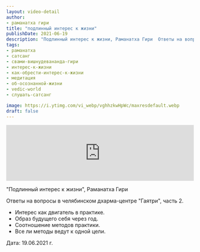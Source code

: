 ```yaml
---
layout: video-detail
author:
- раманатха гири
title: "подлинный интерес к жизни"
publishDate: 2021-06-19
description: "Подлинный интерес к жизни, Раманатха Гири  Ответы на вопросы в челябинском дхарма-центре Гаятри, часть 2. * Интерес как двигатель в практике. * Образ будущего себя через год. * Соотношение методов практики. * Все ли методы ведут к одной цели."
tags: 
- раманатха
- сатсанг
- свами-вишнудевананда-гири
- интерес-к-жизни
- как-обрести-интерес-к-жизни
- медитация
- об-осознанной-жизни
- vedic-world
- слушать-сатсанг

image: https://i.ytimg.com/vi_webp/vghhzkwHpWc/maxresdefault.webp
draft: false
---
```


<iframe width="100%" src="https://www.youtube.com/embed/vghhzkwHpWc" frameborder="0" allowfullscreen=""></iframe> 

 "Подлинный интерес к жизни", Раманатха Гири

 Ответы на вопросы в челябинском дхарма-центре "Гаятри", часть 2.

* Интерес как двигатель в практике.
* Образ будущего себя через год.
* Соотношение методов практики.
* Все ли методы ведут к одной цели.

  
 Дата: 19.06.2021 г.

  

 